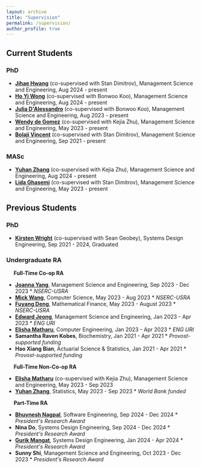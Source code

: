```yaml
---
layout: archive  
title: "Supervision"  
permalink: /supervision/  
author_profile: true  
---
```


## Current Students

### PhD  
- **[Jihae Hwang](https://www.linkedin.com/in/jiahehuang/)** (co-supervised with Stan Dimitrov), Management Science and Engineering, Aug 2024 - present  
- **[Ho Yi Wong](https://www.linkedin.com/in/kisty-wong-7bb47127a/)** (co-supervised with Bonwoo Koo), Management Science and Engineering, Aug 2024 - present  
- **[Julia D'Alessandro](https://www.linkedin.com/in/jndalessandro/)** (co-supervised with Bonwoo Koo), Management Science and Engineering, Aug 2023 - present  
- **[Wendy de Gomez](https://www.linkedin.com/in/wendydegomez)** (co-supervised with Kejia Zhu), Management Science and Engineering, May 2023 - present  
- **[Bolaji Vincent](https://www.linkedin.com/in/omobolajivincent/)** (co-supervised with Stan Dimitrov), Management Science and Engineering, Sep 2021 - present  

### MASc  
- **[Yuhan Zhang](https://www.linkedin.com/in/yzhang001/)** (co-supervised with Kejia Zhu), Management Science and Engineering, Aug 2024 - present  
- **[Lida Ghasemi](https://www.linkedin.com/in/lida-ghasemi-87728070/?utm_source=share&utm_campaign=share_via&utm_content=profile&utm_medium=ios_app)** (co-supervised with Stan Dimitrov), Management Science and Engineering, May 2023 - present  


## Previous Students

### PhD  
- **[Kirsten Wright](https://linktr.ee/kirstenwright)** (co-supervised with Sean Geobey), Systems Design Engineering, Sep 2021 - 2024, Graduated  


### Undergraduate RA

&nbsp;&nbsp;&nbsp;&nbsp; **Full-Time Co-op RA**
- **[Joanna Yang](https://www.linkedin.com/in/joannayang123/)**, Management Science and Engineering, Sep 2023 - Dec 2023 * _NSERC-USRA_  
- **[Mick Wang](https://www.linkedin.com/in/mwango/)**, Computer Science, May 2023 - Aug 2023 * _NSERC-USRA_
- **[Fuyang Deng](https://www.linkedin.com/in/fydeng/)**, Mathematical Finance, May 2023 -  August 2023 * _NSERC-USRA_
- **[Edward Jeong](https://www.linkedin.com/in/edward-jeong-a59955175/)**, Management Science and Engineering, Jan 2023 - Apr 2023 * _ENG URI_
- **[Elisha Matharu](https://www.linkedin.com/in/elishamatharu/)**, Computer Engineering, Jan 2023 - Apr 2023 * _ENG URI_  
- **Samantha Raven Kobes**, Biochemistry, Jan 2021 - Apr 2021 * _Provost-supported funding_  
- **Hao Xiang Bian**, Actuarial Science & Statistics, Jan 2021 - Apr 2021 * _Provost-supported funding_  

&nbsp;&nbsp;&nbsp;&nbsp; **Full-Time Non-Co-op RA**
- **[Elisha Matharu](https://www.linkedin.com/in/elishamatharu/)** (co-supervised with Kejia Zhu), Management Science and Engineering, May 2023 - Sep 2023  
- **[Yuhan Zhang](https://www.linkedin.com/in/yzhang001/)**, Statistics, May 2023 - Sep 2023 * _World Bank funded_  

&nbsp;&nbsp;&nbsp;&nbsp; **Part-Time RA**
- **[Bhuvnesh Nagpal](https://www.linkedin.com/in/bhuvnesh-nagpal/)**, Software Engineering, Sep 2024 - Dec 2024 * _President's Research Award_  
- **Nina Do**, Systems Design Engineering, Sep 2024 - Dec 2024 * _President's Research Award_  
- **[Gurik Mangat](https://www.linkedin.com/in/gurik-mangat-70a875218/)**, Systems Design Engineering, Jan 2024 - Apr 2024 * _President's Research Award_  
- **Sunny Shi**, Management Science and Engineering, Oct 2023 - Dec 2023 * _President's Research Award_  
